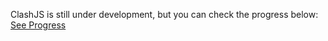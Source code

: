 ClashJS is still under development, but you can check the progress below:<br>
<a class="btn" href="progress">See Progress</button>
